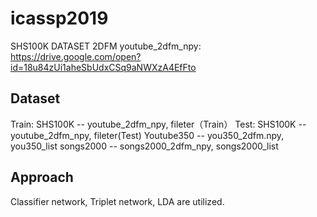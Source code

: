# icassp2019

SHS100K DATASET 2DFM youtube_2dfm_npy: https://drive.google.com/open?id=18u84zUi1aheSbUdxCSq9aNWXzA4EfFto

## Dataset
Train: SHS100K -- youtube_2dfm_npy, fileter（Train）
Test: SHS100K -- youtube_2dfm_npy, fileter(Test)
      Youtube350 -- you350_2dfm.npy, you350_list
      songs2000 -- songs2000_2dfm_npy, songs2000_list
## Approach
Classifier network, Triplet network, LDA are utilized.
